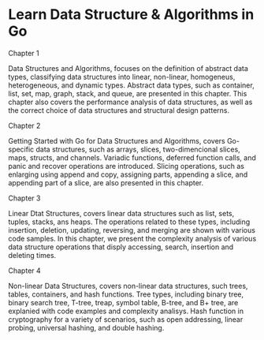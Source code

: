 # Learn Data Structure & Algorithms in Go

Chapter 1

Data Structures and Algorithms, focuses on the definition of abstract data types, classifying data structures into linear, non-linear, homogeneus, heterogeneous, and dynamic types. Abstract data types, such as container, list, set, map, graph, stack, and queue, are presented in this chapter. This chapter also covers the performance analysis of data structures, as well as the correct choice of data structures and structural design patterns.

Chapter 2

Getting Started with Go for Data Structures and Algorithms, covers Go-specific data structures, such as arrays, slices, two-dimencional slices, maps, structs, and channels. Variadic functions, deferred function calls, and panic and recover operations are introduced. Slicing operations, such as enlarging using append and copy, assigning parts, appending a slice, and appending part of a slice, are also presented in this chapter.

Chapter 3

Linear Dtat Structures, covers linear data structures such as list, sets, tuples, stacks, ans heaps. The operations related to these types, including insertion, deletion, updating, reversing, and merging are shown with various code samples. In this chapter, we present the complexity analysis of various data structure operations that disply accessing, search, insertion and deleting times.

Chapter 4

Non-linear Data Structures, covers non-linear data structures, such trees, tables, containers, and hash functions. Tree types, including binary tree, binary search tree, T-tree, treap, symbol table, B-tree, and B+ tree, are explanied with code examples and complexity analisys. Hash function in cryptography for a variety of scenarios, such as open addressing, linear probing, universal hashing, and double hashing.
